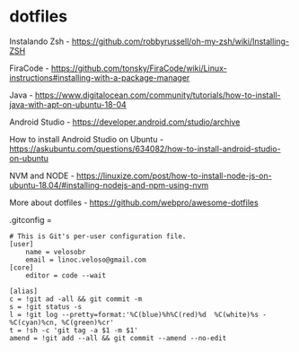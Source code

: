 # dotfiles

Instalando Zsh - https://github.com/robbyrussell/oh-my-zsh/wiki/Installing-ZSH

FiraCode - https://github.com/tonsky/FiraCode/wiki/Linux-instructions#installing-with-a-package-manager

Java - https://www.digitalocean.com/community/tutorials/how-to-install-java-with-apt-on-ubuntu-18-04

Android Studio - https://developer.android.com/studio/archive

How to install Android Studio on Ubuntu - https://askubuntu.com/questions/634082/how-to-install-android-studio-on-ubuntu

NVM and NODE - https://linuxize.com/post/how-to-install-node-js-on-ubuntu-18.04/#installing-nodejs-and-npm-using-nvm

More about dotfiles - https://github.com/webpro/awesome-dotfiles

.gitconfig = 


```gitignore
# This is Git's per-user configuration file.
[user]
	name = velosobr
	email = linoc.veloso@gmail.com
[core]
	editor = code --wait

[alias]
c = !git ad -all && git commit -m
s = !git status -s
l = !git log --pretty=format:'%C(blue)%h%C(red)%d  %C(white)%s - %C(cyan)%cn, %C(green)%cr'
t = !sh -c 'git tag -a $1 -m $1'
amend = !git add --all && git commit --amend --no-edit
```
